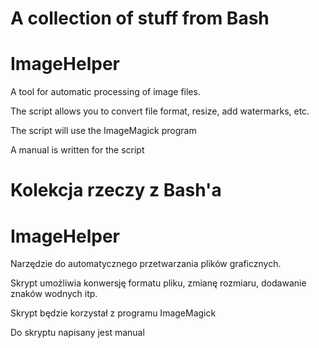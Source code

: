# A collection of stuff from Bash

# ImageHelper
A tool for automatic processing of image files.

The script allows you to convert file format, resize, add watermarks, etc.

The script will use the ImageMagick program

A manual is written for the script

# Kolekcja rzeczy z Bash'a

# ImageHelper
Narzędzie do automatycznego przetwarzania plików graficznych.

Skrypt umożliwia konwersję formatu pliku, zmianę rozmiaru, dodawanie znaków wodnych itp.

Skrypt będzie korzystał z programu ImageMagick

Do skryptu napisany jest manual
